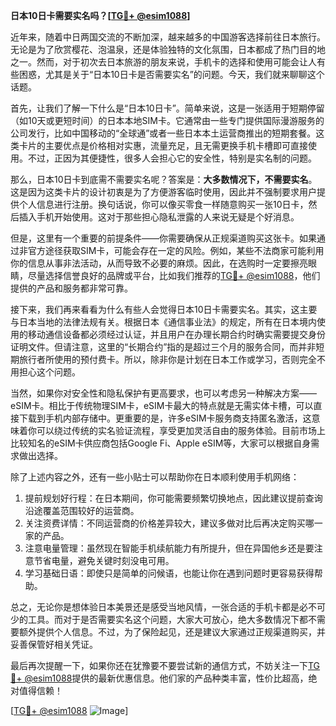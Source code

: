 **日本10日卡需要实名吗？[[TG💪+ @esim1088](https://t.me/s/esim1088)]**

近年来，随着中日两国交流的不断加深，越来越多的中国游客选择前往日本旅行。无论是为了欣赏樱花、泡温泉，还是体验独特的文化氛围，日本都成了热门目的地之一。然而，对于初次去日本旅游的朋友来说，手机卡的选择和使用可能会让人有些困惑，尤其是关于“日本10日卡是否需要实名”的问题。今天，我们就来聊聊这个话题。

首先，让我们了解一下什么是“日本10日卡”。简单来说，这是一张适用于短期停留（如10天或更短时间）的日本本地SIM卡。它通常由一些专门提供国际漫游服务的公司发行，比如中国移动的“全球通”或者一些日本本土运营商推出的短期套餐。这类卡片的主要优点是价格相对实惠，流量充足，且无需更换手机卡槽即可直接使用。不过，正因为其便捷性，很多人会担心它的安全性，特别是实名制的问题。

那么，日本10日卡到底需不需要实名呢？答案是：**大多数情况下，不需要实名**。这是因为这类卡片的设计初衷是为了方便游客临时使用，因此并不强制要求用户提供个人信息进行注册。换句话说，你可以像买零食一样随意购买一张10日卡，然后插入手机开始使用。这对于那些担心隐私泄露的人来说无疑是个好消息。

但是，这里有一个重要的前提条件——你需要确保从正规渠道购买这张卡。如果通过非官方途径获取SIM卡，可能会存在一定的风险。例如，某些不法商家可能利用你的信息从事非法活动，从而导致不必要的麻烦。因此，在选购时一定要擦亮眼睛，尽量选择信誉良好的品牌或平台，比如我们推荐的[TG💪+ @esim1088](https://t.me/s/esim1088)，他们提供的产品和服务都非常可靠。

接下来，我们再来看看为什么有些人会觉得日本10日卡需要实名。其实，这主要与日本当地的法律法规有关。根据日本《通信事业法》的规定，所有在日本境内使用的移动通信设备都必须经过认证，并且用户在办理长期合约时确实需要提交身份证明文件。但请注意，这里的“长期合约”指的是超过三个月的服务合同，而并非短期旅行者所使用的预付费卡。所以，除非你是计划在日本工作或学习，否则完全不用担心这个问题。

当然，如果你对安全性和隐私保护有更高要求，也可以考虑另一种解决方案——eSIM卡。相比于传统物理SIM卡，eSIM卡最大的特点就是无需实体卡槽，可以直接下载到手机内部存储中。更重要的是，许多eSIM卡服务商支持匿名激活，这意味着你可以绕过传统的实名验证流程，享受更加灵活自由的服务体验。目前市场上比较知名的eSIM卡供应商包括Google Fi、Apple eSIM等，大家可以根据自身需求做出选择。

除了上述内容之外，还有一些小贴士可以帮助你在日本顺利使用手机网络：

1. 提前规划好行程：在日本期间，你可能需要频繁切换地点，因此建议提前查询沿途覆盖范围较好的运营商。
2. 关注资费详情：不同运营商的价格差异较大，建议多做对比后再决定购买哪一家的产品。
3. 注意电量管理：虽然现在智能手机续航能力有所提升，但在异国他乡还是要注意节省电量，避免关键时刻没电可用。
4. 学习基础日语：即使只是简单的问候语，也能让你在遇到问题时更容易获得帮助。

总之，无论你是想体验日本美景还是感受当地风情，一张合适的手机卡都是必不可少的工具。而对于是否需要实名这个问题，大家大可放心，绝大多数情况下都不需要额外提供个人信息。不过，为了保险起见，还是建议大家通过正规渠道购买，并妥善保管好相关凭证。

最后再次提醒一下，如果你还在犹豫要不要尝试新的通信方式，不妨关注一下[TG💪+ @esim1088](https://t.me/s/esim1088)提供的最新优惠信息。他们家的产品种类丰富，性价比超高，绝对值得信赖！

[[TG💪+ @esim1088](https://t.me/s/esim1088) ![Image](https://i.postimg.cc/4NQfJmqS/Snipaste-2025-05-13-00-14-12.png)]